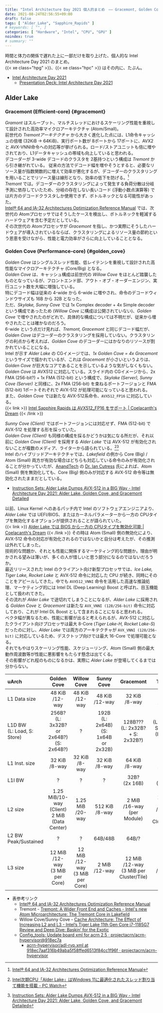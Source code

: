 ```yaml
---
title: "Intel Architecture Day 2021 個人的まとめ　―― Gracemont, Golden Cove, Alder Lake"
date: 2021-08-24T02:56:55+09:00
draft: false
tags: [ "Alder_Lake", "Sapphire_Rapids" ]
# keywords: [ "", ]
categories: [ "Hardware", "Intel", "CPU", "GPU" ]
noindex: true
# summary: ""
---
```


時間と体力の関係で遅れた上に一部だけを取り上げた、個人的な Intel Architecture Day 2021 のまとめ。  
{{< xe class="hpg" >}}、{{< xe class="hpc" >}} はその内に、たぶん。  

 * [Intel Architecture Day 2021](https://www.intel.com/content/www/us/en/newsroom/resources/press-kit-architecture-day-2021.html)
    * [Presentation Deck: Intel Architecture Day 2021](https://download.intel.com/newsroom/2021/client-computing/intel-architecture-day-2021-presentation.pdf)

## Alder Lake
### Gracemont (Efficient-core) {#gracemont}
*Gramont* はスループット、マルチスレッドにおけるスケーリング性能を重視して設計された高効率マイクロアーキテクチャ (Atom/Small)。  
前世代の *Tremontアーキテクチャ* から大きく進化した点には、L1命令キャッシュの倍増 (32KiB -\> 64KiB)、実行ポート数が 8ポートから 17ポートに、AVX2 と AVX-VNNI命令への対応等が挙げられる。ロード/ストアユニットも倍に増やされており、L1データキャッシュの帯域も向上していると思われる。  
デコーダーが 3-wide デコードのクラスタを 2基持つという構成は *Tremont* から引き継がれている。  従来の方法でデコード幅を増やそうとすると、必要なリソース量が指数関数的に増えて効率が悪化するが、デコーダーのクラスタリングを用いることでリソース量は線形となり、効率の低下を防げる。[^decode-cluster]  
*Tremont* では。デコーダーのクラスタリングによって発生する負荷分散は分岐予測に依存していたため、分岐の存在しない長いコード (浮動小数点演算等) では片方のデコードクラスタしか使用できず、ボトルネックとなる可能性があった。  
[Intel® 64 and IA-32 Architectures Optimization Reference Manual](https://software.intel.com/content/www/us/en/develop/download/intel-64-and-ia-32-architectures-optimization-reference-manual.html) では、次世代の Atomプロセッサではそうしたケースを検出し、ボトルネックを軽減するハードウェアを含む予定だとしている。  
その次世代の Atomプロセッサが *Gracemont* を指し、かつ実際にそうしたハードウェアが導入されているならば、クラスタリングによるリソース量の節約という恩恵を受けながら、性能と電力効率がさらに向上していることとなる。  

[^decode-cluster]:  [Intel® 64 and IA-32 Architectures Optimization Reference Manual](https://software.intel.com/content/www/us/en/develop/download/intel-64-and-ia-32-architectures-optimization-reference-manual.html)

### Golden Cove (Performance-core) {#golden_cove}
*Golden Cove* はシングルスレッド性能、低レイテンシを重視して設計された高性能なマイクロアーキテクチャ (Core/Big) となる。  
*Golden Cove* は、キャッシュ構成は前世代の *Willow Cove* をほとんど踏襲したものとなっているが、フロントエンド部、アウト・オブ・オーダーエンジン、実行ユニット数を大幅に増強している。  
特にデコード幅は従来の 4-wide から 6-wide に増やされ、命令のデコードウィンドウサイズも 16B から 32B となった。  
ただ、*Skylake, Sunny Cove* では 1x Complex decoder + 4x Simple decoder という構成であったため (*Willow Cove* に構成は公開されていない)、*Golden Cove* で増やされたのがどれで、具体的な構成については不明だが、従来から増やされたことは確かなのだろう。  
6-wide という点だけ見れば、*Tremont, Gracemont* と同じデコード幅だが、*Golden Cove* はデコーダーのクラスタリングを採用していない。クラスタリングの利点から考えれば、*Golden Cove* のデコーダーにはかなりのリソースが割かれていることになる。  
Intel が示す *Alder Lake* の CGイメージでは、*1x Golden Cove = 4x Gracemont* というサイズで描かれているが、これは *Gracemont* が小さいというよりは、*Golden Cove* が巨大なコアであることを示しているような気がしなくもない。  
*Golden Cove* は AVX512 に対応している。スライド内の CGイメージから、2x FMA (256-bit?) + 1x FMA (512-bit) という構成で、*Skylake (Server), Sunny Cove (Server)* と同様に、2x FMA (256-bit) を束ねるポートフージョンと FMA (512-bit) 1ポートそれぞれで AVX-512 が処理可能になっていると思われる。  
また、*Golden Cove* では新たな AVX-512系命令、`AVX512_FP16` に対応している。  
{{< link >}} [Intel Sapphire Rapids は AVX512_FP16 をサポート | Coelacanth's Dream](/posts/2021/01/11/intel-spr-avx512_fp16/) {{< /link >}}

*Sunny Cove (Client)* ではポートフージョンには対応せず、FMA (512-bit) で AVX-512 を処理する形を採っていた。  
*Golden Cove (Client)* も同様の構成を採るかどうかは気になる所だが、それ以前に *Golden Cove (Client)* を採用する *Alder Lake* では AVX-512 が有効化されないことが複数のメディア、ライターから語られている。[^pcwatch][^anand-ian_cutress]  
Intel のハイブリッドアーキテクチャでは、*Lakefield* の例から Core (Big) / Atom (Small) 両方が有効な場合はどちらも対応している命令のみが有効化されることが分かっていたが、[AnandTech](https://www.anandtech.com) の [Dr. Ian Cutress](https://www.anandtech.com/Author/140) 氏によれば、Atom (Small) 側を無効化しても、Core (Big) 側のみが対応する AVX-512 命令等は無効化されたままだとしている。  

 * [Instruction Sets: Alder Lake Dumps AVX-512 in a BIG Way - Intel Architecture Day 2021: Alder Lake, Golden Cove, and Gracemont Detailed](https://www.anandtech.com/show/16881/a-deep-dive-into-intels-alder-lake-microarchitectures/5)

以前、Linux Kernel へのあるパッチ内で Intel のソフトウェアエンジニアより、*Alder Lake* では UEFI/BIOS、またはカーネルパラメーターから一方の CPUタイプを無効化するオプションが提供されることが語られていた。  
{{< link >}} [Alder Lake では BIOS から一方の CPUタイプを無効化可能 | Coelacanth's Dream](/posts/2021/04/29/adl-cpu-type/) {{< /link >}}
その時は Atom (Small) 側の無効化により、AVX-512 命令の対応が有効化されるのではないかと自分は考えたが、その推測は外れてしまった。  
技術的な問題か、それとも性能に関係するマーケティング的な問題か。理由が明かされる望みは薄いが、多くの人が惜しいと思う部分になるのではないだろうか。  
最近リリースされた Intel のクライアント向け新型プロセッサでは、*Ice Lake, Tiger Lake, Rocket Lake* と AVX-512 命令に対応した CPU が続き、同時にそのことをアピールしてきた。中でも `AVX512_VNNI` 命令を活用した高速な推論処理、マーケティング的には Intel DL (Deep Learning) Boost と呼ばれ、目玉機能として扱われてきた。  
その流れが *Alder Lake* で途切れてしまうことになるが、*Alder Lake* に採用される *Golden Cove* と *Gracemont* は新たな `AVX_VNNI (128/256-bit)` 命令に対応しており、これが Intel DL Boost として含まれることになると思われる。  
ベクタ幅が異なるため、性能に影響が出ると考えられるが、AVX-512 に対応したクライアント向けプロセッサは最大 8-Core (*Tiger Lake-H, Rocket Lake-S*) だったのに対し、*Alder Lake* では両方のアーキテクチャが `AVX_VNNI (128/256-bit)` に対応しているため、デスクトップ向けでは最大 16-Core で処理可能となる。  
それでもやはりスケーリング性能、スケジューリング、Atom (Small) 側の最大動作周波数等が性能に悪影響をもたらす懸念は出てくる。  
その影響がどれ程のものになるかは、実際に *Alder Lake* が登場してくるまでは分からない。  

[^pcwatch]: [Intel次期CPU「Alder Lake」はWindows 11に最適化されたスレッド割り当て機能を搭載 - PC Watch](https://pc.watch.impress.co.jp/docs/news/1344898.html)
[^anand-ian_cutress]: [Instruction Sets: Alder Lake Dumps AVX-512 in a BIG Way - Intel Architecture Day 2021: Alder Lake, Golden Cove, and Gracemont Detailed](https://www.anandtech.com/show/16881/a-deep-dive-into-intels-alder-lake-microarchitectures/5)

| uArch     | Golden Cove | Willow Cove   | Sunny Cove | Gracemont | Tremont   |
| :--       | :--:          | :--:          | :--:      | :--:      | :--: |
| L1 Data size   | 48 KiB<br>/12-way | 48 KiB<br>/12-way | 48 KiB<br>/12-way | 32 KiB<br>/8-way | 32 KiB<br>/8-way 
| L1D BW<br>(L: Load, S: Store) | 256B?<br>(L: 3x32B? or 2x64B?)<br>(S: 2x64B?)  | ? | 192B<br>(L: 2x64B)<br>(S: 1x64B or 2x32B) | 128B???<br>(L: 2x32B? + S: 2x32B?) | 64B???<br>(L: 1x32B + S: 1x32B)<br>(L: 2x32B or S: 2x32B)
| L1 Inst. size   | 32 KiB<br>/8-way  | 32 KiB<br>/8-way | 32 KiB<br>/8-way | 64 KiB<br>/8-way | 32 KiB<br>/8-way
| L1I BW | ? | ? | ? | 32B?<br>(2x 16B) | 32B<br>(2x 16B) |
| L2 size       | 1.25 MiB/10-way (Client)<br>2 MiB (Data Center) | 1.25 MiB<br>/20-way | 512 KiB<br>/8-way | 2 MiB<br>/16-way<br>(per Module) | 1.5-4.5 MiB<br>/12-way<br>(per Cluster/Tile) |
| L2 BW Peak/Sustained | ? | ? | 64B/48B | 64B/? | 
| L3 size       | 12 MiB<br>/12-way<br>(3 MiB per Core) | 12 MiB<br>/12-way<br>(3 MiB per Core) | 2 MiB<br>/12-way  |12 MiB<br>/12-way<br>(3 MiB per Cluster/Tile) | 4 MiB<br>/16-way

 * 表参考リンク
    * [Intel® 64 and IA-32 Architectures Optimization Reference Manual](https://software.intel.com/content/www/us/en/develop/download/intel-64-and-ia-32-architectures-optimization-reference-manual.html)
    * Tremont - [Tremont: A Wider Front End and Caches - Intel's new Atom Microarchitecture: The Tremont Core in Lakefield](https://www.anandtech.com/show/15009/intels-new-atom-microarchitecture-the-tremont-core/2)
    * Willow Cove/Sunny Cove - [Cache Architecture: The Effect of Increasing L2 and L3 - Intel’s Tiger Lake 11th Gen Core i7-1185G7 Review and Deep Dive: Baskin’ for the Exotic](https://www.anandtech.com/show/16084/intel-tiger-lake-review-deep-dive-core-11th-gen/4)
    * [Config_tools: Update board xml for acrn 2.5 · projectacrn/acrn-hypervisor@918ec7a](https://github.com/projectacrn/acrn-hypervisor/commit/918ec7aaf316b49aba5f58ffed6513f84cc1f96f)
        * [acrn-hypervisor/adl-rvp.xml at 918ec7aaf316b49aba5f58ffed6513f84cc1f96f · projectacrn/acrn-hypervisor](https://github.com/projectacrn/acrn-hypervisor/blob/918ec7aaf316b49aba5f58ffed6513f84cc1f96f/misc/config_tools/data/adl-rvp/adl-rvp.xml)
